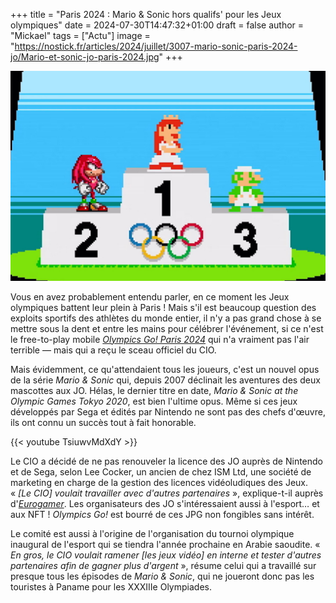 +++
title = "Paris 2024 : Mario & Sonic hors qualifs' pour les Jeux olympiques"
date = 2024-07-30T14:47:32+01:00
draft = false
author = "Mickael"
tags = ["Actu"]
image = "https://nostick.fr/articles/2024/juillet/3007-mario-sonic-paris-2024-jo/Mario-et-sonic-jo-paris-2024.jpg"
+++

![Mario & Sonic](Mario-et-sonic-jo-paris-2024.jpg "")

Vous en avez probablement entendu parler, en ce moment les Jeux olympiques battent leur plein à Paris ! Mais s'il est beaucoup question des exploits sportifs des athlètes du monde entier, il n'y a pas grand chose à se mettre sous la dent et entre les mains pour célébrer l'événement, si ce n'est le free-to-play mobile *[Olympics Go! Paris 2024](https://olympics.com/ioc/news/ioc-launches-innovative-paris-2024-mobile-game-ahead-of-olympic-games)* qui n'a vraiment pas l'air terrible — mais qui a reçu le sceau officiel du CIO.

Mais évidemment, ce qu'attendaient tous les joueurs, c'est un nouvel opus de la série *Mario & Sonic* qui, depuis 2007 déclinait les aventures des deux mascottes aux JO. Hélas, le dernier titre en date, *Mario & Sonic at the Olympic Games Tokyo 2020*, est bien l'ultime opus. Même si ces jeux développés par Sega et édités par Nintendo ne sont pas des chefs d'œuvre, ils ont connu un succès tout à fait honorable.

{{< youtube TsiuwvMdXdY >}} 

Le CIO a décidé de ne pas renouveler la licence des JO auprès de Nintendo et de Sega, selon Lee Cocker, un ancien de chez ISM Ltd, une société de marketing en charge de la gestion des licences vidéoludiques des Jeux. « *[Le CIO] voulait travailler avec d'autres partenaires* », explique-t-il auprès d'*[Eurogamer](https://www.eurogamer.net/olympics-ditched-mario-sonic-series-to-explore-nfts-and-esports)*. Les organisateurs des JO s'intéressaient aussi à l'esport… et aux NFT ! *Olympics Go!* est bourré de ces JPG non fongibles sans intérêt.

Le comité est aussi à l'origine de l'organisation du tournoi olympique inaugural de l'esport qui se tiendra l'année prochaine en Arabie saoudite. « *En gros, le CIO voulait ramener [les jeux vidéo] en interne et tester d'autres partenaires afin de gagner plus d'argent* », résume celui qui a travaillé sur presque tous les épisodes de *Mario & Sonic*, qui ne joueront donc pas les touristes à Paname pour les XXXIIIe Olympiades.